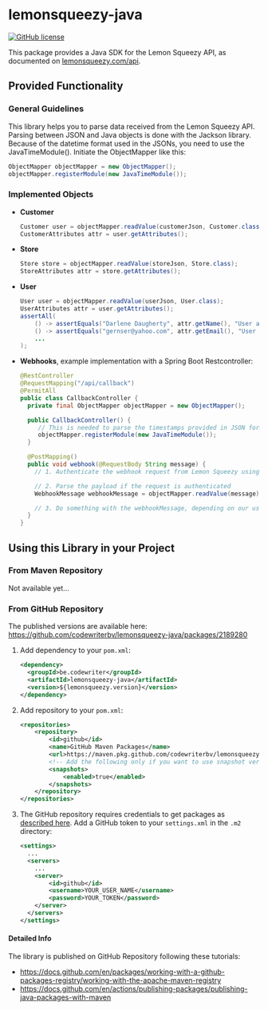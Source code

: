 # lemonsqueezy-java

[![GitHub license](https://img.shields.io/github/license/NdoleStudio/lemonsqueezy-go?color=brightgreen)](https://github.com/NdoleStudio/lemonsqueezy-go/blob/master/LICENSE)

This package provides a Java SDK for the Lemon Squeezy API, as documented
on [lemonsqueezy.com/api](https://docs.lemonsqueezy.com/api).

## Provided Functionality

### General Guidelines

This library helps you to parse data received from the Lemon Squeezy API. Parsing between JSON and Java objects is done
with the Jackson library. Because of the datetime format used in the JSONs, you need to use the JavaTimeModule().
Initiate the ObjectMapper like this:

```java
ObjectMapper objectMapper = new ObjectMapper();
objectMapper.registerModule(new JavaTimeModule());
```

### Implemented Objects

* **Customer**
    ```java
    Customer user = objectMapper.readValue(customerJson, Customer.class);
    CustomerAttributes attr = user.getAttributes();
    ```
* **Store**
    ```java
    Store store = objectMapper.readValue(storeJson, Store.class);
    StoreAttributes attr = store.getAttributes();
    ```
* **User**
    ```java
    User user = objectMapper.readValue(userJson, User.class);
    UserAttributes attr = user.getAttributes();
    assertAll(
        () -> assertEquals("Darlene Daugherty", attr.getName(), "User attributes name should be equal"),
        () -> assertEquals("gernser@yahoo.com", attr.getEmail(), "User attributes email should be equal"),
        ...
    );
    ```
* **Webhooks**, example implementation with a Spring Boot Restcontroller:
    ```java
    @RestController
    @RequestMapping("/api/callback")
    @PermitAll
    public class CallbackController {
      private final ObjectMapper objectMapper = new ObjectMapper();
    
      public CallbackController() {
         // This is needed to parse the timestamps provided in JSON format by Lemon Squeezy
         objectMapper.registerModule(new JavaTimeModule());
      }
    
      @PostMapping()
      public void webhook(@RequestBody String message) {
        // 1. Authenticate the webhook request from Lemon Squeezy using the `X-Signature` header
    
        // 2. Parse the payload if the request is authenticated
        WebhookMessage webhookMessage = objectMapper.readValue(message), WebhookMessage.class)
    
        // 3. Do something with the webhookMessage, depending on our use-case
      }
    }
    ```

## Using this Library in your Project

### From Maven Repository

Not available yet...

### From GitHub Repository

The published versions are available here: https://github.com/codewriterbv/lemonsqueezy-java/packages/2189280

1. Add dependency to your `pom.xml`:
    ```xml
    <dependency>
      <groupId>be.codewriter</groupId>
      <artifactId>lemonsqueezy-java</artifactId>
      <version>${lemonsqueezy.version}</version>
    </dependency> 
    ```
2. Add repository to your `pom.xml`:
    ```xml
    <repositories>
        <repository>
            <id>github</id>
            <name>GitHub Maven Packages</name>
            <url>https://maven.pkg.github.com/codewriterbv/lemonsqueezy-java</url>
            <!-- Add the following only if you want to use snapshot versions -->
            <snapshots>
                <enabled>true</enabled>
            </snapshots>
        </repository>
    </repositories>
    ```
3. The GitHub repository requires credentials to get packages
   as [described here](https://docs.github.com/en/packages/working-with-a-github-packages-registry/working-with-the-apache-maven-registry#authenticating-to-github-packages).
   Add a GitHub token to your `settings.xml` in the `.m2` directory:
    ```xml
    <settings>
      ...
      <servers>
        ...
        <server>
            <id>github</id>
            <username>YOUR_USER_NAME</username>
            <password>YOUR_TOKEN</password>
        </server>
      </servers>
    </settings>
    ```

#### Detailed Info

The library is published on GitHub Repository following these tutorials:

* https://docs.github.com/en/packages/working-with-a-github-packages-registry/working-with-the-apache-maven-registry
* https://docs.github.com/en/actions/publishing-packages/publishing-java-packages-with-maven